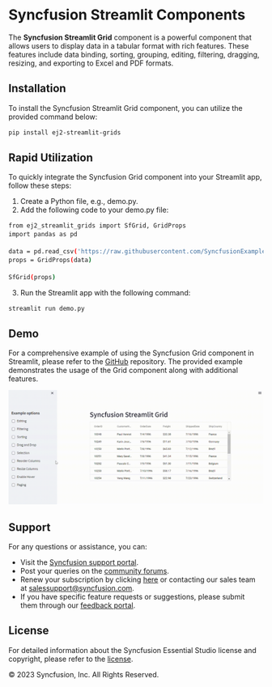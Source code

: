 # Syncfusion Streamlit Components

The **Syncfusion Streamlit Grid** component is a powerful component that allows users to display data in a tabular format with rich features. These features include data binding, sorting, grouping, editing, filtering, dragging, resizing, and exporting to Excel and PDF formats.

## Installation

To install the Syncfusion Streamlit Grid component, you can utilize the provided command below:

```bash
pip install ej2-streamlit-grids
```

## Rapid Utilization

To quickly integrate the Syncfusion Grid component into your Streamlit app, follow these steps:

1. Create a Python file, e.g., demo.py.
2. Add the following code to your demo.py file:
```bash
from ej2_streamlit_grids import SfGrid, GridProps
import pandas as pd

data = pd.read_csv('https://raw.githubusercontent.com/SyncfusionExamples/Getting-started-with-Syncfusion-Grid-component-in-Streamlit-app/master/dataset.csv')
props = GridProps(data)

SfGrid(props)
```
3. Run the Streamlit app with the following command:
```bash
streamlit run demo.py
```

## Demo

For a comprehensive example of using the Syncfusion Grid component in Streamlit, please refer to the [GitHub](https://github.com/SyncfusionExamples/Getting-started-with-Syncfusion-Grid-component-in-Streamlit-app) repository. The provided example demonstrates the usage of the Grid component along with additional features.

![Streamlit Grid Component](https://raw.githubusercontent.com/SyncfusionExamples/Getting-started-with-Syncfusion-Grid-component-in-Streamlit-app/master/images/ej2_streamlit_grids_demos.gif)

## Support

For any questions or assistance, you can:

* Visit the [Syncfusion support portal](https://support.syncfusion.com/).
* Post your queries on the [community forums](https://www.syncfusion.com/forums).
* Renew your subscription by clicking [here](https://www.syncfusion.com/sales/products?utm_source=github&utm_medium=listing&utm_campaign=ej2-streamlit-components) or contacting our sales team at <salessupport@syncfusion.com>.
* If you have specific feature requests or suggestions, please submit them through our [feedback portal](https://www.syncfusion.com/feedback/react).

## License

For detailed information about the Syncfusion Essential Studio license and copyright, please refer to the [license](https://github.com/syncfusion/ej2-streamlit-components/blob/master/LICENSE).

© 2023 Syncfusion, Inc. All Rights Reserved.
